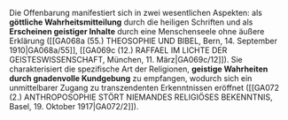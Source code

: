 
Die Offenbarung manifestiert sich in zwei wesentlichen Aspekten: als **göttliche Wahrheitsmitteilung** durch die heiligen Schriften und als **Erscheinen geistiger Inhalte** durch eine Menschenseele ohne äußere Erklärung ([[GA068a (55.) THEOSOPHIE UND BIBEL, Bern, 14. September 1910|GA068a/55]], [[GA069c (12.) RAFFAEL IM LICHTE DER GEISTESWISSENSCHAFT, München, 11. März|GA069c/12]]). Sie charakterisiert die spezifische Art der Religionen, **geistige Wahrheiten durch gnadenvolle Kundgebung** zu empfangen, wodurch sich ein unmittelbarer Zugang zu transzendenten Erkenntnissen eröffnet ([[GA072 (2.) ANTHROPOSOPHIE STÖRT NIEMANDES RELIGIÖSES BEKENNTNIS, Basel, 19. Oktober 1917|GA072/2]]).

